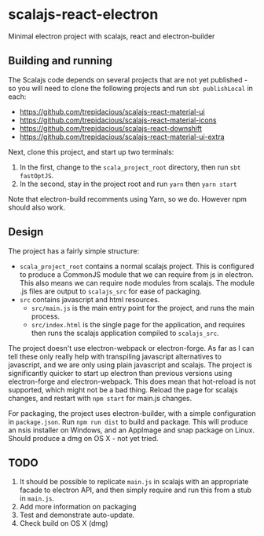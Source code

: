 # scalajs-react-electron
Minimal electron project with scalajs, react and electron-builder

## Building and running

The Scalajs code depends on several projects that are not yet published - so you will need to clone the following projects and run `sbt publishLocal` in each:

 * https://github.com/trepidacious/scalajs-react-material-ui
 * https://github.com/trepidacious/scalajs-react-material-icons
 * https://github.com/trepidacious/scalajs-react-downshift
 * https://github.com/trepidacious/scalajs-react-material-ui-extra

Next, clone this project, and start up two terminals:

1. In the first, change to the `scala_project_root` directory, then run `sbt fastOptJS`.
2. In the second, stay in the project root and run `yarn` then `yarn start`

Note that electron-build recomments using Yarn, so we do. However npm should also work.

## Design

The project has a fairly simple structure:

 * `scala_project_root` contains a normal scalajs project. This is configured to produce a CommonJS module that we can require from js in electron. This also means we can require node modules from scalajs. The module .js files are output to `scalajs_src` for ease of packaging.
 * `src` contains javascript and html resources.
   * `src/main.js` is the main entry point for the project, and runs the main process.
   * `src/index.html` is the single page for the application, and requires then runs the scalajs application compiled to `scalajs_src`.

The project doesn't use electron-webpack or electron-forge. As far as I can tell these only really help with transpiling javascript alternatives to javascript, and we are only using plain javascript and scalajs. The project is significantly quicker to start up electron than previous versions using electron-forge and electron-webpack. This does mean that hot-reload is not supported, which might not be a bad thing. Reload the page for scalajs changes, and restart with `npm start` for main.js changes.

For packaging, the project uses electron-builder, with a simple configuration in `package.json`. Run `npm run dist` to build and package. This will produce an nsis installer on Windows, and an AppImage and snap package on Linux. Should produce a dmg on OS X - not yet tried.

## TODO

1. It should be possible to replicate `main.js` in scalajs with an appropriate facade to electron API, and then simply require and run this from a stub in `main.js`.
2. Add more information on packaging
3. Test and demonstrate auto-update.
4. Check build on OS X (dmg)
